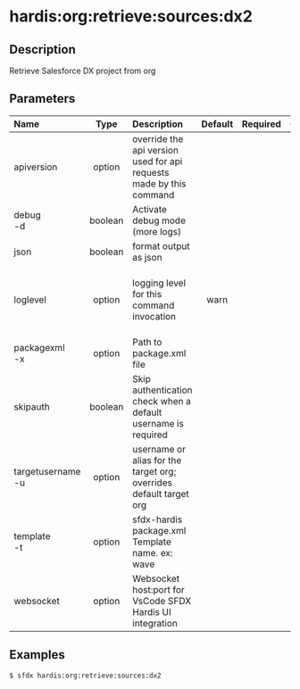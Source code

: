<!-- This file has been generated with command 'sfdx hardis:doc:plugin:generate'. Please do not update it manually or it may be overwritten -->
# hardis:org:retrieve:sources:dx2

## Description

Retrieve Salesforce DX project from org

## Parameters

| Name                  |  Type   | Description                                                         | Default | Required |                        Options                        |
|:----------------------|:-------:|:--------------------------------------------------------------------|:-------:|:--------:|:-----------------------------------------------------:|
| apiversion            | option  | override the api version used for api requests made by this command |         |          |                                                       |
| debug<br/>-d          | boolean | Activate debug mode (more logs)                                     |         |          |                                                       |
| json                  | boolean | format output as json                                               |         |          |                                                       |
| loglevel              | option  | logging level for this command invocation                           |  warn   |          | trace<br/>debug<br/>info<br/>warn<br/>error<br/>fatal |
| packagexml<br/>-x     | option  | Path to package.xml file                                            |         |          |                                                       |
| skipauth              | boolean | Skip authentication check when a default username is required       |         |          |                                                       |
| targetusername<br/>-u | option  | username or alias for the target org; overrides default target org  |         |          |                                                       |
| template<br/>-t       | option  | sfdx-hardis package.xml Template name. ex: wave                     |         |          |                                                       |
| websocket             | option  | Websocket host:port for VsCode SFDX Hardis UI integration           |         |          |                                                       |

## Examples

```shell
$ sfdx hardis:org:retrieve:sources:dx2
```


